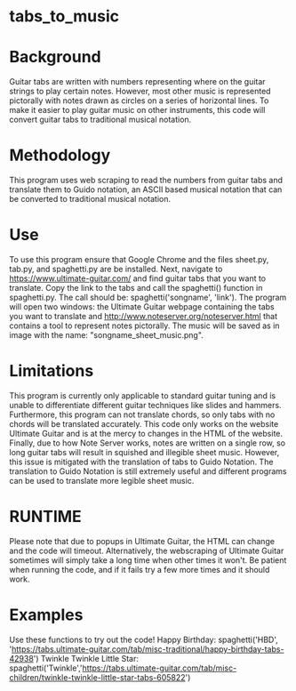 # tabs_to_music
 # Background 
 Guitar tabs are written with numbers representing where on the guitar strings to play certain notes. However, most other music is represented pictorally with notes drawn as circles on a series of horizontal lines. To make it easier to play guitar music on other instruments, this code will convert guitar tabs to traditional musical notation. 

 # Methodology
 This program uses web scraping to read the numbers from guitar tabs and translate them to Guido notation, an ASCII based musical notation that can be converted to traditional musical notation.
 
 # Use
 To use this program ensure that Google Chrome and the files sheet.py, tab.py, and spaghetti.py are be installed. Next, navigate to https://www.ultimate-guitar.com/ and find guitar tabs that you want to translate. Copy the link to the tabs and call the spaghetti() function in spaghetti.py. The call should be: spaghetti('songname', 'link'). The program will open two windows: the Ultimate Guitar webpage containing the tabs you want to translate and http://www.noteserver.org/noteserver.html that contains a tool to represent notes pictorally. The music will be saved as in image with the name: "songname_sheet_music.png". 

# Limitations
This program is currently only applicable to standard guitar tuning and is unable to differentiate different guitar techniques like slides and hammers. Furthermore, this program can not translate chords, so only tabs with no chords will be translated accurately. This code only works on the website Ultimate Guitar and is at the mercy to changes in the HTML of the website. Finally, due to how Note Server works, notes are written on a single row, so long guitar tabs will result in squished and illegible sheet music. However, this issue is mitigated with the translation of tabs to Guido Notation. The translation to Guido Notation is still extremely useful and different programs can be used to translate more legible sheet music. 

# RUNTIME
Please note that due to popups in Ultimate Guitar, the HTML can change and the code will timeout. Alternatively, the webscraping of Ultimate Guitar sometimes will simply take a long time when other times it won't. Be patient when running the code, and if it fails try a few more times and it should work. 

# Examples
Use these functions to try out the code!
Happy Birthday: spaghetti('HBD', 'https://tabs.ultimate-guitar.com/tab/misc-traditional/happy-birthday-tabs-42938')
Twinkle Twinkle Little Star: spaghetti('Twinkle','https://tabs.ultimate-guitar.com/tab/misc-children/twinkle-twinkle-little-star-tabs-605822')
 
